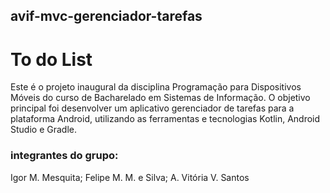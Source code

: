 ## avif-mvc-gerenciador-tarefas

# To do List
Este é o projeto inaugural da disciplina Programação para Dispositivos Móveis do curso de Bacharelado em Sistemas de Informação. O objetivo principal foi desenvolver um aplicativo gerenciador de tarefas para a plataforma Android, utilizando as ferramentas e tecnologias Kotlin, Android Studio e Gradle.

### integrantes do grupo:
Igor M. Mesquita;
Felipe M. M. e Silva;
A. Vitória V. Santos



